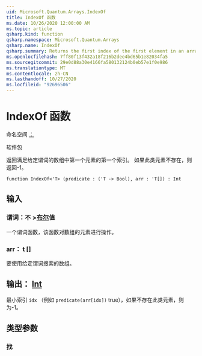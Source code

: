```yaml
---
uid: Microsoft.Quantum.Arrays.IndexOf
title: IndexOf 函数
ms.date: 10/26/2020 12:00:00 AM
ms.topic: article
qsharp.kind: function
qsharp.namespace: Microsoft.Quantum.Arrays
qsharp.name: IndexOf
qsharp.summary: Returns the first index of the first element in an array that satisfies a given predicate. If no such element exists, returns -1.
ms.openlocfilehash: 7ff80f13f432a18f216b2dee4bd65b1e82034fa5
ms.sourcegitcommit: 29e0d88a30e4166fa580132124b0eb57e1f0e986
ms.translationtype: MT
ms.contentlocale: zh-CN
ms.lasthandoff: 10/27/2020
ms.locfileid: "92696506"
---
```

# <a name="indexof-function"></a>IndexOf 函数

命名空间 [：](xref:Microsoft.Quantum.Arrays)

软件包 [](https://nuget.org/packages/)


返回满足给定谓词的数组中第一个元素的第一个索引。 如果此类元素不存在，则返回-1。

```qsharp
function IndexOf<'T> (predicate : ('T -> Bool), arr : 'T[]) : Int
```


## <a name="input"></a>输入

### <a name="predicate--t---bool"></a>谓词：不 >[布尔](xref:microsoft.quantum.lang-ref.bool)值

一个谓词函数，该函数对数组的元素进行操作。


### <a name="arr--t"></a>arr： t []

要使用给定谓词搜索的数组。



## <a name="output--int"></a>输出： [Int](xref:microsoft.quantum.lang-ref.int)

最小索引 `idx` （例如 `predicate(arr[idx])` true），如果不存在此类元素，则为-1。

## <a name="type-parameters"></a>类型参数

### <a name="t"></a>找

